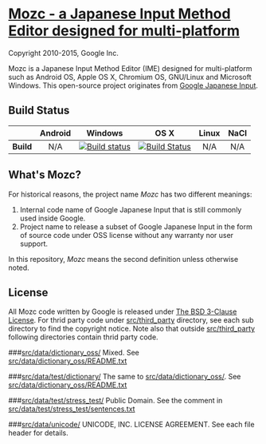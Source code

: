 [Mozc - a Japanese Input Method Editor designed for multi-platform](http://github.com/google/mozc)
===================================

Copyright 2010-2015, Google Inc.

Mozc is a Japanese Input Method Editor (IME) designed for multi-platform such as
Android OS, Apple OS X, Chromium OS, GNU/Linux and Microsoft Windows.  This
open-source project originates from
[Google Japanese Input](http://www.google.com/intl/ja/ime/).

Build Status
------------

|         |Android |Windows |OS X |Linux |NaCl |
|---------|:------:|:------:|:---:|:----:|:---:|
|**Build**|N/A     |[![Build status](https://ci.appveyor.com/api/projects/status/qm7q355lenq5ogp6/branch/master?svg=true)](https://ci.appveyor.com/project/google/mozc/branch/master) |[![Build Status](https://travis-ci.org/google/mozc.svg?branch=master)](https://travis-ci.org/google/mozc) |N/A |N/A |


What's Mozc?
------------
For historical reasons, the project name *Mozc* has two different meanings:

1. Internal code name of Google Japanese Input that is still commonly used
   inside Google.
2. Project name to release a subset of Google Japanese Input in the form of
   source code under OSS license without any warranty nor user support.

In this repository, *Mozc* means the second definition unless otherwise noted.

License
-------

All Mozc code written by Google is released under
[The BSD 3-Clause License](http://opensource.org/licenses/BSD-3-Clause).
For thrid party code under [src/third_party](src/third_party) directory,
see each sub directory to find the copyright notice.  Note also that
outside [src/third_party](src/third_party) following directories contain
thrid party code.

###[src/data/dictionary_oss/](src/data/dictionary_oss)
Mixed.
See [src/data/dictionary_oss/README.txt](src/data/dictionary_oss/README.txt)

###[src/data/test/dictionary/](src/data/test/dictionary)
The same to [src/data/dictionary_oss/](src/data/dictionary_oss).
See [src/data/dictionary_oss/README.txt](src/data/dictionary_oss/README.txt)

###[src/data/test/stress_test/](src/data/test/stress_test)
Public Domain.  See the comment in
[src/data/test/stress_test/sentences.txt](src/data/test/stress_test/sentences.txt)

###[src/data/unicode/](src/data/unicode)
UNICODE, INC. LICENSE AGREEMENT.
See each file header for details.
